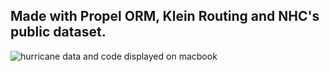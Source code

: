 ## Made with Propel ORM, Klein Routing and NHC's public dataset. 

![hurricane data and code displayed on macbook](http://bdon.io/assets/hurricane/main-small.png)
